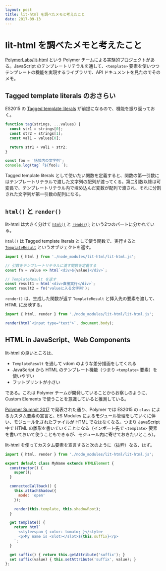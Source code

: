 ```yaml
---
layout: post
title: lit-html を調べたメモと考えたこと
date: 2017-09-13
---
```


# lit-html を調べたメモと考えたこと

[PolymerLabs/lit-html](https://github.com/PolymerLabs/lit-html) という Polymer チームによる実験的プロジェクトがある。JavaScript のテンプレートリテラルを通して、`<template>` 要素を使いつつテンプレートの機能を実現するライブラリで、API ドキュメントを見たのでそのメモ。

## Tagged template literals のおさらい

ES2015 の [Tagged template literals](https://developer.mozilla.org/en-US/docs/Web/JavaScript/Reference/Template_literals) が前提になるので、機能を振り返っておく。

```javascript
function tag(strings, ...values) {
  const str1 = strings[0];
  const str2 = strings[1];
  const val1 = values[0];

  return str1 + val1 + str2;
}

const foo = '括弧内の文字列';
console.log(tag`「${foo}」`);
```

Tagged template literals として使いたい関数を定義すると、関数の第一引数にはテンプレートリテラルで渡した文字列の配列が渡ってくる。第二引数以降は可変長で、テンプレートリテラル内で埋め込んだ変数が配列で渡され、それに分割された文字列が第一引数の配列になる。

## `html()` と `render()`

lit-html は大きく分けて [`html()`](https://github.com/PolymerLabs/lit-html/blob/master/api.md#function-html) と [`render()`](https://github.com/PolymerLabs/lit-html/blob/master/api.md#function-renderresult-templateresult-container-element-void) という2つのパートに分かれている。

`html()` は Tagged template literals として使う関数で、実行すると [`TemplateResult`](https://github.com/PolymerLabs/lit-html/blob/master/api.md#class-templateresult) というオブジェクトを返す。

```javascript
import { html } from './node_modules/lit-html/lit-html.js';

// 引数をテンプレートリテラルに渡す関数を定義する
const fn = value => html`<div>${value}</div>`;

// TemplateResult を返す
const result1 = html`<div>直接実行</div>`;
const result2 = fn('valueに入る文字列');
```

`render()` は、生成した関数が返す `TemplateResult` と挿入先の要素を渡して、HTML に反映する。

```javascript
import { html, render } from './node_modules/lit-html/lit-html.js';

render(html`<input type="text">`, document.body);
```

## HTML in JavaScript、Web Components

lit-html の良いところは、

- `TemplateResult` を通して vdom のような差分描画をしてくれる
- JavaScript から HTML のテンプレート機能（つまり `<template>` 要素）を使いやすい
- フットプリントが小さい

である。これは Polymer チームが開発していることからお察しのように、Custom Elements で使うことを意識していると推測している。

[Polymer Summit 2017](https://summit.polymer-project.org/) で発表された通り、Polymer では ES2015 の `class` によるカスタム要素の宣言と、ES Modules によるモジュール管理をしていくに伴い、モジュール化されたファイルが HTML でなはなくなる。つまり JavaScript 中で HTML の雛形を書いていくことになる（インポート先で `<template>` 要素を書いておいて使うこともできるが、モジュール内に寄せておきたいところ）。

lit-html を使ってカスタム要素を宣言すると次のように（抜粋）なる、はず。

```javascript
import { html, render } from './node_modules/lit-html/lit-html.js';

export default class MyName extends HTMLElement {
  constructor() {
    super();
  }

  connectedCallback() {
    this.attachShadow({
      mode: 'open'
    });

    render(this.template, this.shadowRoot);
  }

  get template() {
    return html`
      <style>span { color: tomato; }</style>
      <p>My name is <slot></slot>${this.suffix}</p>
    `;
  }

  get suffix() { return this.getAttribute('suffix'); }
  set suffix(value) { this.setAttribute('suffix', value); }
};
```
